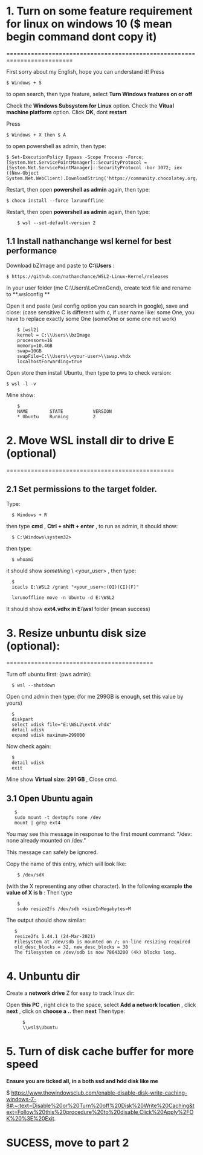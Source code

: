 # 1. Turn on some feature requirement for linux on windows 10 ($ mean begin command dont copy it)
=========================================================================

  First sorry about my English, hope you can understand it!
  Press
  
    $ Windows + S
    
  to open search, then type feature, select **Turn Windows features on or off**

  Check the **Windows Subsystem for Linux** option. 
  Check the **Vitual machine platform** option. 
  Click **OK**, dont **restart**
  
  Press
  
    $ Windows + X then $ A
    
  to open powershell as admin, then type:
  
  
    $ Set-ExecutionPolicy Bypass -Scope Process -Force; [System.Net.ServicePointManager]::SecurityProtocol = [System.Net.ServicePointManager]::SecurityProtocol -bor 3072; iex ((New-Object System.Net.WebClient).DownloadString('https://community.chocolatey.org/install.ps1'))

  Restart, then open **powershell as admin** again, then type:
  
    $ choco install --force lxrunoffline 
    
  Restart, then open **powershell as admin** again, then type:
  
        $ wsl --set-default-version 2
   
 1.1 Install nathanchange wsl kernel for best performance
 -------------------
 
 Download bZImage and paste to **C:\Users** :
 
    $ https://github.com/nathanchance/WSL2-Linux-Kernel/releases
 
 In your user folder (me C:\Users\LeCmnGend), create text file and rename to **.wslconfig **
 
 Open it and paste (wsl config option you can search in google), save and close:
 (case sensitive C is different with c, if user name like: some One, you have to replace exactly some One (someOne or some one not work)

        $ [wsl2]
        kernel = C:\\Users\\bzImage
        processors=16
        memory=10.4GB
        swap=10GB
        swapFile=C:\\Users\\<your-user>\\swap.vhdx
        localhostForwarding=true


 
 Open store then install Ubuntu, then type to pws  to check version:
    
    $ wsl -l -v 
    
   Mine show:
   
        $ 
        NAME        STATE           VERSION
        * Ubuntu    Running         2

# 2. Move WSL install dir to drive E (optional)
================================================


2.1 Set permissions to the target folder.
----------------------------------------


  Type:

      $ Windows + R 
  
  
  then type **cmd** , **Ctrl + shift + enter** ,
 to run as admin, it should show:
  
  
      $ C:\Windows\system32>
  
  then type:
  
      $ whoami

  it should show *something* \ <your_user> , then type:

      $ 
      icacls E:\WSL2 /grant "<your_user>:(OI)(CI)(F)"

      lxrunoffline move -n Ubuntu -d E:\WSL2
  
  It should show **ext4.vdhx in E:\wsl** folder (mean success)
  
 # 3. Resize unbuntu disk size (optional):
 ==========================================
 
 Turn off ubuntu first: (pws admin):
 
      $ wsl --shutdown
 
 Open cmd admin then type: (for me 299GB is enough, set this value by yours)
 
      $ 
      diskpart
      select vdisk file="E:\WSL2\ext4.vhdx"
      detail vdisk
      expand vdisk maximum=299000
  
 Now check again:
  
      $ 
      detail vdisk
      exit
 
 Mine show **Virtual size:  291 GB** , Close cmd.
 
 ## 3.1 Open Ubuntu again

       $ 
       sudo mount -t devtmpfs none /dev
       mount | grep ext4
 
You may see this message in response to the first mount command: "/dev: none already mounted on /dev." 

This message can safely be ignored.

Copy the name of this entry, which will look like: 

        $ /dev/sdX 

(with the X representing any other character). In the following example **the value of X is b** :
Then type 

        $ 
        sudo resize2fs /dev/sdb <sizeInMegabytes>M
  
The output should show similar:
  
       $  
       resize2fs 1.44.1 (24-Mar-2021)
       Filesystem at /dev/sdb is mounted on /; on-line resizing required
       old_desc_blocks = 32, new_desc_blocks = 38
       The filesystem on /dev/sdb is now 78643200 (4k) blocks long.
 
 # 4. Unbuntu dir
 
   
  Create a **network drive** Z for easy to track linux dir:
  
  Open **this PC** , right click to the space, select **Add a network location** , 
  click **next** , click on **choose a ..** then **next**
  Then type: 
  
          $
          \\wsl$\Ubuntu


# 5. Turn of disk cache buffer for more speed

**Ensure you are ticked all, in a both ssd and hdd disk like me**

$ https://www.thewindowsclub.com/enable-disable-disk-write-caching-windows-7-8#:~:text=Disable%20or%20Turn%20off%20Disk%20Write%20Caching&text=Follow%20this%20procedure%20to%20disable,Click%20Apply%2FOK%20%3E%20Exit.

# SUCESS, move to part 2




  
